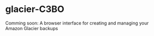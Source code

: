 # glacier-C3BO
Comming soon: A browser interface for creating and managing your Amazon Glacier backups
